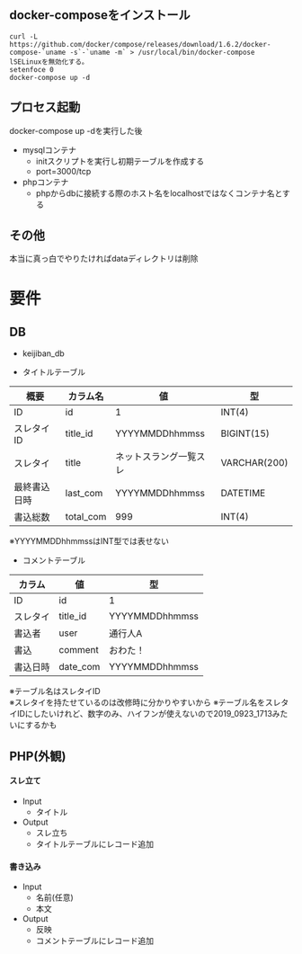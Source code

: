 ## docker-composeをインストール
```
curl -L https://github.com/docker/compose/releases/download/1.6.2/docker-compose-`uname -s`-`uname -m` > /usr/local/bin/docker-compose
lSELinuxを無効化する。
setenfoce 0
docker-compose up -d
```
## プロセス起動
docker-compose up -dを実行した後

- mysqlコンテナ
	- initスクリプトを実行し初期テーブルを作成する
	- port=3000/tcp
- phpコンテナ
	- phpからdbに接続する際のホスト名をlocalhostではなくコンテナ名とする
## その他
本当に真っ白でやりたければdataディレクトリは削除

# 要件
## DB

- keijiban_db

- タイトルテーブル  

|概要|カラム名|値|型|
|---|---|---|---|
|ID|id|1|INT(4)|
|スレタイID|title_id|YYYYMMDDhhmmss|BIGINT(15)|
|スレタイ|title|ネットスラング一覧スレ|VARCHAR(200)|
|最終書込日時|last_com|YYYYMMDDhhmmss|DATETIME|
|書込総数|total_com|999|INT(4)|
※YYYYMMDDhhmmssはINT型では表せない

- コメントテーブル  

|カラム|値|型|
|---|---|---|
|ID|id|1|INT(4)|
|スレタイ|title_id|YYYYMMDDhhmmss|INT(15)|
|書込者|user|通行人A|VARCHAR(100)|
|書込|comment|おわた！|TEXT|
|書込日時|date_com|YYYYMMDDhhmmss|DATETIME|

※テーブル名はスレタイID   
※スレタイを持たせているのは改修時に分かりやすいから
※テーブル名をスレタイIDにしたいけれど、数字のみ、ハイフンが使えないので2019_0923_1713みたいにするかも

## PHP(外観)

#### スレ立て

- Input
	- タイトル
- Output
	- スレ立ち
	- タイトルテーブルにレコード追加

#### 書き込み

- Input
	- 名前(任意)
	- 本文
- Output
	- 反映
	- コメントテーブルにレコード追加
